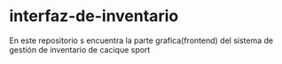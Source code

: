 # interfaz-de-inventario
En este repositorio s encuentra la parte grafica(frontend) del sistema de gestión de inventario de cacique sport
